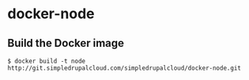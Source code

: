 docker-node
=================

Build the Docker image
----------------------

    $ docker build -t node http://git.simpledrupalcloud.com/simpledrupalcloud/docker-node.git